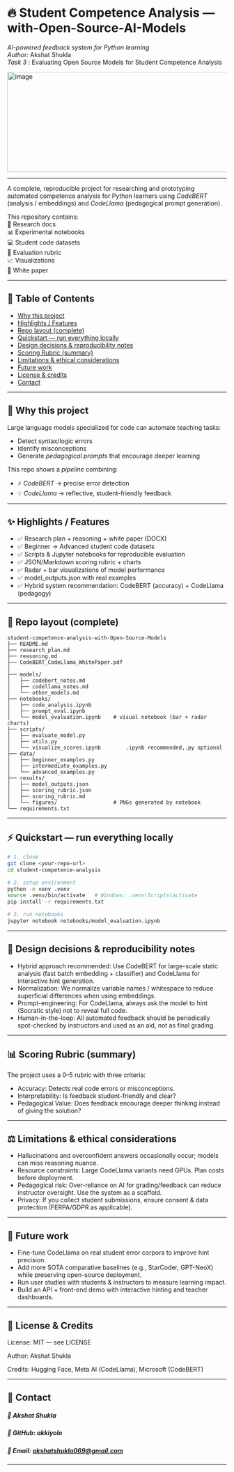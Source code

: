 ﻿# 🔥 Student Competence Analysis — with-Open-Source-AI-Models
*AI-powered feedback system for Python learning*  
*Author:* Akshat Shukla  
*Task 3 :* Evaluating Open Source Models for Student Competence Analysis

<img width="600" height="230" alt="image" src="https://encrypted-tbn0.gstatic.com/images?q=tbn:ANd9GcRmxv4QqvKTYngv5f9WfjGdhikHDOFYNVxHmg&s" />

---

A complete, reproducible project for researching and prototyping automated competence analysis for Python learners using *CodeBERT* (analysis / embeddings) and *CodeLlama* (pedagogical prompt generation).  

This repository contains:  
📄 Research docs  
📊 Experimental notebooks  
💻 Student code datasets  
📑 Evaluation rubric  
📈 Visualizations  
📃 White paper  

---

## 📖 Table of Contents
- [Why this project](#-why-this-project)  
- [Highlights / Features](#-highlights--features)  
- [Repo layout (complete)](#-repo-layout-complete)  
- [Quickstart — run everything locally](#-quickstart--run-everything-locally)  
- [Design decisions & reproducibility notes](#-design-decisions--reproducibility-notes)  
- [Scoring Rubric (summary)](#-scoring-rubric-summary)  
- [Limitations & ethical considerations](#️-limitations--ethical-considerations)  
- [Future work](#-future-work)  
- [License & credits](#-license--credits)  
- [Contact](#-contact)

---

## 🚀 Why this project
Large language models specialized for code can automate teaching tasks:  
- Detect syntax/logic errors  
- Identify misconceptions  
- Generate *pedagogical prompts* that encourage deeper learning  

This repo shows a *pipeline* combining:  
- ⚡ *CodeBERT* → precise error detection  
- 💡 *CodeLlama* → reflective, student-friendly feedback  

---

## ✨ Highlights / Features
- ✅ Research plan + reasoning + white paper (DOCX)  
- ✅ Beginner → Advanced student code datasets  
- ✅ Scripts & Jupyter notebooks for reproducible evaluation  
- ✅ JSON/Markdown scoring rubric + charts  
- ✅ Radar + bar visualizations of model performance  
- ✅ model_outputs.json with real examples  
- ✅ Hybrid system recommendation: CodeBERT (accuracy) + CodeLlama (pedagogy)  

---

## 📂 Repo layout (complete)

```text
student-competence-analysis-with-Open-Source-Models
├── README.md                      
├── research_plan.md
├── reasoning.md
├── CodeBERT_CodeLlama_WhitePaper.pdf
│   
├── models/
│   ├── codebert_notes.md
│   ├── codellama_notes.md
│   └── other_models.md
├── notebooks/
│   ├── code_analysis.ipynb
│   ├── prompt_eval.ipynb
│   └── model_evaluation.ipynb    # visual notebook (bar + radar charts)
├── scripts/
│   ├── evaluate_model.py
│   ├── utils.py
│   └── visualize_scores.ipynb        .ipynb recommended,.py optional
├── data/
│   ├── beginner_examples.py
│   ├── intermediate_examples.py
│   └── advanced_examples.py
├── results/
│   ├── model_outputs.json
│   ├── scoring_rubric.json
│   ├── scoring_rubric.md
│   └── figures/                  # PNGs generated by notebook
└── requirements.txt
```
---

## ⚡ Quickstart — run everything locally
```bash
# 1. clone
git clone <your-repo-url>
cd student-competence-analysis

# 2. setup environment
python -m venv .venv
source .venv/bin/activate   # Windows: .venv\Scripts\activate
pip install -r requirements.txt

# 3. run notebooks
jupyter notebook notebooks/model_evaluation.ipynb
```
---

## 📑 Design decisions & reproducibility notes

- Hybrid approach recommended: Use CodeBERT for large-scale static analysis (fast batch embedding + classifier) and CodeLlama for interactive hint generation.
- Normalization: We normalize variable names / whitespace to reduce superficial differences when using embeddings.
- Prompt-engineering: For CodeLlama, always ask the model to hint (Socratic style) not to reveal full code. 
- Human-in-the-loop: All automated feedback should be periodically spot-checked by instructors and used as an aid, not as final grading.



---

## 📊 Scoring Rubric (summary)
The project uses a 0–5 rubric with three criteria:

- Accuracy: Detects real code errors or misconceptions.
- Interpretability: Is feedback student-friendly and clear?
- Pedagogical Value: Does feedback encourage deeper thinking instead of giving the solution?



---

## ⚖️ Limitations & ethical considerations

- Hallucinations and overconfident answers occasionally occur; models can miss reasoning nuance.
- Resource constraints: Large CodeLlama variants need GPUs. Plan costs before deployment.
- Pedagogical risk: Over-reliance on AI for grading/feedback can reduce instructor oversight. Use the system as a scaffold.
- Privacy: If you collect student submissions, ensure consent & data protection (FERPA/GDPR as applicable).


---

## 🔮 Future work

- Fine-tune CodeLlama on real student error corpora to improve hint precision.
- Add more SOTA comparative baselines (e.g., StarCoder, GPT-NeoX) while preserving open-source deployment.
- Run user studies with students & instructors to measure learning impact.
- Build an API + front-end demo with interactive hinting and teacher dashboards.

---

## 📜 License & Credits

License: MIT — see LICENSE

Author: Akshat Shukla

Credits: Hugging Face, Meta AI (CodeLlama), Microsoft (CodeBERT)



---

## 📧 Contact

##### 👤 Akshat Shukla
##### 🔗 GitHub: akkiyolo
##### 📩 Email: akshatshukla069@gmail.com


---






